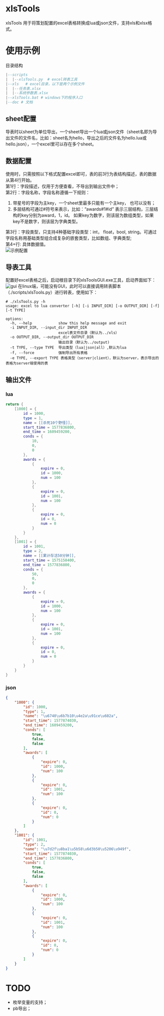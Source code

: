 # xlsTools
xlsTools 用于将策划配置的excel表格转换成lua或json文件，支持xls和xlsx格式。
# 使用示例
目录结构
```lua
|--scripts
|  |--xlsTools.py  # excel转表工具
|--xls   # excel目录，以下是两个示例文件
|  |--任务表.xlsx  
|  |--系统参数表.xlsx
|--xlsTools.bat # windows下的程序入口
|--doc # 文档
```
## sheet配置
导表时以sheet为单位导出，一个sheet导出一个lua或json文件（sheet名即为导出文件的文件名，比如：sheet名为hello，导出之后的文件名为hello.lua或hello.json），一个excel里可以存在多个sheet。
## 数据配置
使用时，只需按照以下格式配置excel即可，表的前3行为表结构描述，表的数据从第4行开始。  
第1行：字段描述，仅用于方便查看，不导出到输出文件中；  
第2行：字段名称，字段名称遵循一下规则：  
1. 带星号的字段为主key，一个sheet里最多只能有一个主key， 也可以没有；
2. 多层结构可通过#符号来表示，比如：“awards#1#id” 表示三层结构，三层结构的key分别为award，1，id。 如果key为数字，则该层为数组类型，如果key不是数字，则该层为字典类型。  

第3行：字段类型，只支持4种基础字段类型：int， float，bool,  string。可通过字段名称用基础类型组合成复杂的嵌套类型，比如数组、字典类型;  
第4+行: 具体数据值。  
![示例配置](/doc/images/任务表.png)  

## 导表工具
配置好excel表格之后，启动根目录下的xlsToolsGUI.exe工具，启动界面如下：
![gui](/doc/images/gui.png)
在linux端，可能没有GUI，此时可以直接调用转表脚本（./scripts/xlsTools.py）进行转表，使用如下：
```shell
# ./xlsTools.py -h
usage: excel to lua converter [-h] [-i INPUT_DIR] [-o OUTPUT_DIR] [-f] [-t TYPE]

options:
  -h, --help            show this help message and exit
  -i INPUT_DIR, --input_dir INPUT_DIR
                        excel表文件目录（默认为../xls）
  -o OUTPUT_DIR, --output_dir OUTPUT_DIR
                        输出目录（默认为../output)
  -t TYPE, --type TYPE  导出类型（lua|json|all）,默认为lua
  -f, --force           强制导出所有表格
  -e TYPE, --export TYPE 表格类型（server|client），默认为server，表示导出的表格为server端使用的表
```
## 输出文件
### lua
```lua
return {
    [1000] = {
        id = 1000, 
        type = 1, 
        name = [[杀死10个野怪]], 
        start_time = 1577836800, 
        end_time = 1609459200, 
        conds = {
            10, 
            0, 
            0
        }, 
        awards = {
            {
                expire = 0, 
                id = 1000, 
                num = 100
            }, 
            {
                expire = 0, 
                id = 1001, 
                num = 100
            }, 
            {
                expire = 0, 
                id = 0, 
                num = 0
            }
        }
    }, 
    [1001] = {
        id = 1001, 
        type = 2, 
        name = [[累计存活50分钟]], 
        start_time = 1575158400, 
        end_time = 1577836800, 
        conds = {
            50, 
            0, 
            0
        }, 
        awards = {
            {
                expire = 0, 
                id = 1000, 
                num = 100
            }, 
            {
                expire = 0, 
                id = 1001, 
                num = 100
            }, 
            {
                expire = 0, 
                id = 0, 
                num = 0
            }
        }
    }
}
```
### json
```json
{
    "1000": {
        "id": 1000,
        "type": 1,
        "name": "\u6740\u6b7b10\u4e2a\u91ce\u602a",
        "start_time": 1577874030,
        "end_time": 1609459200,
        "conds": [
            true,
            false,
            false
        ],
        "awards": [
            {
                "expire": 0,
                "id": 1000,
                "num": 100
            },
            {
                "expire": 0,
                "id": 1001,
                "num": 100
            },
            {
                "expire": 0,
                "id": 0,
                "num": 0
            }
        ]
    },
    "1001": {
        "id": 1001,
        "type": 2,
        "name": "\u7d2f\u8ba1\u5b58\u6d3b50\u5206\u949f",
        "start_time": 1577874030,
        "end_time": 1577836800,
        "conds": [
            true,
            false,
            false
        ],
        "awards": [
            {
                "expire": 0,
                "id": 1000,
                "num": 100
            },
            {
                "expire": 0,
                "id": 1001,
                "num": 100
            },
            {
                "expire": 0,
                "id": 0,
                "num": 0
            }
        ]
    }
}
```

# TODO
* 枚举变量的支持；
* pb导出；